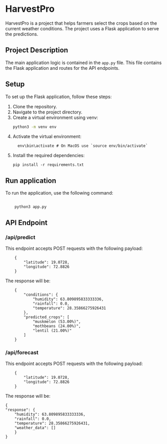 # HarvestPro

HarvestPro is a project that helps farmers select the crops based on the current weather conditions. The project uses a Flask application to serve the predictions.

## Project Description

The main application logic is contained in the `app.py` file. This file contains the Flask application and routes for the API endpoints.

## Setup

To set up the Flask application, follow these steps:

1. Clone the repository.
2. Navigate to the project directory.
3. Create a virtual environment using venv:
   ```bash
   python3 -m venv env
   ```
4. Activate the virtual environment:
   ```
     env\bin\activate # On MacOS use `source env/bin/activate`
   ```
5. Install the required dependencies:
   ```
   pip install -r requirements.txt
   ```

## Run application

To run the application, use the following command:

```

    python3 app.py

```

## API Endpoint

### /api/predict
This endpoint accepts POST requests with the following payload:

        {
            "latitude": 19.0728,
            "longitude": 72.8826
        }

The response will be:

        {
            "conditions": {
                "humidity": 63.809895833333336,
                "rainfall": 0.0,
                "temperature": 28.35866275926431
            },
            "predicted_crops": [
                "muskmelon (53.00%)",
                "mothbeans (24.00%)",
                "lentil (21.00%)"
            ]
        }

### /api/forecast
This endpoint accepts POST requests with the following payload:

        {
            "latitude": 19.0728,
            "longitude": 72.8826
        }

The response will be:

    {
    "response": {
        "humidity": 63.809895833333336,
        "rainfall": 0.0,
        "temperature": 28.35866275926431,
        "weather_data": []
        }
    }
